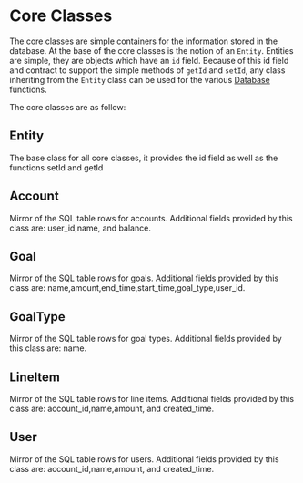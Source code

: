 Core Classes
========================================================================

The core classes are simple containers for the information stored in the 
database. At the base of the core classes is the notion of an `Entity`. 
Entities are simple, they are objects which have an `id` field. Because 
of this id field and contract to support the simple methods of `getId` 
and `setId`, any class inheriting from the `Entity` class can be used 
for the various [Database] functions. 

The core classes are as follow:

**Entity**
------------------------------------------------------------------------

The base class for all core classes, it provides the id field as well as 
the functions setId and getId

**Account**
------------------------------------------------------------------------

Mirror of the SQL table rows for accounts. Additional fields provided by 
this class are:  user_id,name, and balance.

**Goal**
------------------------------------------------------------------------

Mirror of the SQL table rows for goals. Additional fields provided by 
this class are: name,amount,end_time,start_time,goal_type,user_id.

**GoalType**
------------------------------------------------------------------------

Mirror of the SQL table rows for goal types. Additional fields provided 
by this class are: name.

**LineItem**
------------------------------------------------------------------------

Mirror of the SQL table rows for line items. Additional fields provided 
by this class are: account_id,name,amount, and created_time.

**User**
------------------------------------------------------------------------

Mirror of the SQL table rows for users. Additional fields provided by 
this class are: account_id,name,amount, and created_time.


[Database]:Database.md
